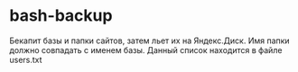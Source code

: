 # bash-backup
Бекапит базы и папки сайтов, затем льет их на Яндекс.Диск.
Имя папки должно совпадать с именем базы. Данный список находится в файле users.txt
